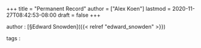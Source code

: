 +++
title = "Permanent Record"
author = ["Alex Koen"]
lastmod = 2020-11-27T08:42:53-08:00
draft = false
+++

author
: [§Edward Snowden]({{< relref "edward_snowden" >}})

tags
:
